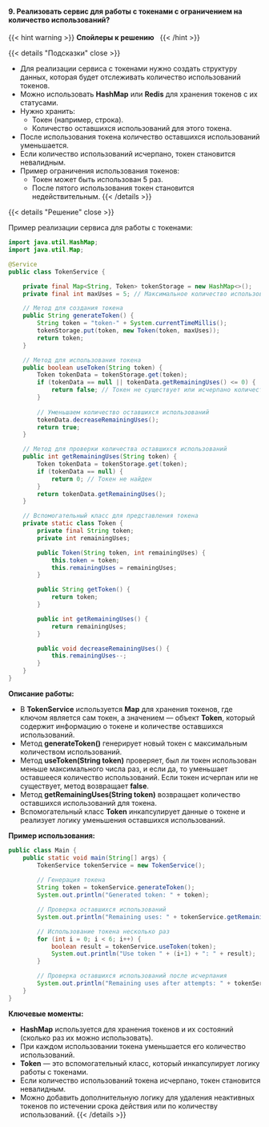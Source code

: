 #### 9. Реализовать сервис для работы с токенами с ограничением на количество использований?


{{< hint warning >}}
**Спойлеры к решению**  
{{< /hint >}}

{{< details "Подсказки" close >}}

- Для реализации сервиса с токенами нужно создать структуру данных, которая будет отслеживать количество использований токенов.
- Можно использовать **HashMap** или **Redis** для хранения токенов с их статусами.
- Нужно хранить:
    - Токен (например, строка).
    - Количество оставшихся использований для этого токена.
- После использования токена количество оставшихся использований уменьшается.
- Если количество использований исчерпано, токен становится невалидным.
- Пример ограничения использования токенов:
    - Токен может быть использован 5 раз.
    - После пятого использования токен становится недействительным.
{{< /details >}}

{{< details "Решение" close >}}

Пример реализации сервиса для работы с токенами:

```java
import java.util.HashMap;
import java.util.Map;

@Service
public class TokenService {

    private final Map<String, Token> tokenStorage = new HashMap<>();
    private final int maxUses = 5; // Максимальное количество использований токена

    // Метод для создания токена
    public String generateToken() {
        String token = "token-" + System.currentTimeMillis();
        tokenStorage.put(token, new Token(token, maxUses));
        return token;
    }

    // Метод для использования токена
    public boolean useToken(String token) {
        Token tokenData = tokenStorage.get(token);
        if (tokenData == null || tokenData.getRemainingUses() <= 0) {
            return false; // Токен не существует или исчерпано количество использований
        }
        
        // Уменьшаем количество оставшихся использований
        tokenData.decreaseRemainingUses();
        return true;
    }

    // Метод для проверки количества оставшихся использований
    public int getRemainingUses(String token) {
        Token tokenData = tokenStorage.get(token);
        if (tokenData == null) {
            return 0; // Токен не найден
        }
        return tokenData.getRemainingUses();
    }

    // Вспомогательный класс для представления токена
    private static class Token {
        private final String token;
        private int remainingUses;

        public Token(String token, int remainingUses) {
            this.token = token;
            this.remainingUses = remainingUses;
        }

        public String getToken() {
            return token;
        }

        public int getRemainingUses() {
            return remainingUses;
        }

        public void decreaseRemainingUses() {
            this.remainingUses--;
        }
    }
}
```

 **Описание работы:**

- В **TokenService** используется **Map** для хранения токенов, где ключом является сам токен, а значением — объект **Token**, который содержит информацию о токене и количестве оставшихся использований.
- Метод **generateToken()** генерирует новый токен с максимальным количеством использований.
- Метод **useToken(String token)** проверяет, был ли токен использован меньше максимального числа раз, и если да, то уменьшает оставшееся количество использований. Если токен исчерпан или не существует, метод возвращает **false**.
- Метод **getRemainingUses(String token)** возвращает количество оставшихся использований для токена.
- Вспомогательный класс **Token** инкапсулирует данные о токене и реализует логику уменьшения оставшихся использований.

 **Пример использования:**

```java
public class Main {
    public static void main(String[] args) {
        TokenService tokenService = new TokenService();
        
        // Генерация токена
        String token = tokenService.generateToken();
        System.out.println("Generated token: " + token);

        // Проверка оставшихся использований
        System.out.println("Remaining uses: " + tokenService.getRemainingUses(token));

        // Использование токена несколько раз
        for (int i = 0; i < 6; i++) {
            boolean result = tokenService.useToken(token);
            System.out.println("Use token " + (i+1) + ": " + result);
        }

        // Проверка оставшихся использований после исчерпания
        System.out.println("Remaining uses after attempts: " + tokenService.getRemainingUses(token));
    }
}
```

 **Ключевые моменты:**

- **HashMap** используется для хранения токенов и их состояний (сколько раз их можно использовать).
- При каждом использовании токена уменьшается его количество использований.
- **Token** — это вспомогательный класс, который инкапсулирует логику работы с токенами.
- Если количество использований токена исчерпано, токен становится невалидным.
- Можно добавить дополнительную логику для удаления неактивных токенов по истечении срока действия или по количеству использований.
{{< /details >}}
